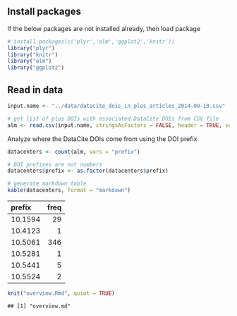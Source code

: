 ## Install packages 

If the below packages are not installed already, then load package


```r
# install.packages(c('plyr','alm','ggplot2','knitr'))
library("plyr")
library("knitr")
library("alm")
library("ggplot2")
```


## Read in data


```r
input.name <- "../data/datacite_dois_in_plos_articles_2014-09-10.csv"

# get list of plos DOIs with associated DataCite DOIs from CSV file
alm <- read.csv(input.name, stringsAsFactors = FALSE, header = TRUE, sep = ",")
```


Analyze where the DataCite DOIs come from using the DOI prefix

```r
datacenters <- count(alm, vars = "prefix")

# DOI prefixes are not numbers
datacenters$prefix <- as.factor(datacenters$prefix)

# generate markdown table
kable(datacenters, format = "markdown")
```

|prefix   |  freq|
|:--------|-----:|
|10.1594  |    29|
|10.4123  |     1|
|10.5061  |   346|
|10.5281  |     1|
|10.5441  |     5|
|10.5524  |     2|



```r
knit("overview.Rmd", quiet = TRUE)
```

```
## [1] "overview.md"
```



